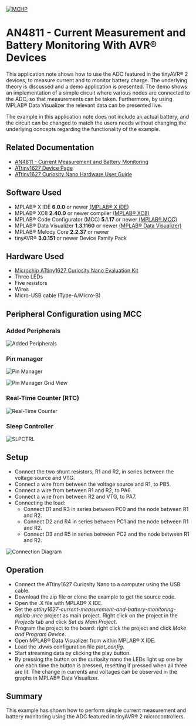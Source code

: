 <!-- Please do not change this logo with link -->

[![MCHP](images/microchip.png)](https://www.microchip.com)

# AN4811 - Current Measurement and Battery Monitoring With AVR® Devices

This application note shows how to use the ADC featured in the tinyAVR® 2 devices, to measure current and to monitor battery charge. The underlying theory is discussed and a demo application is presented. The demo shows an implementation of a simple circuit where various nodes are connected to the ADC, so that measurements can be taken. Furthermore, by using MPLAB® Data Visualizer the relevant data can be presented live. 

The example in this application note does not include an actual battery, and the circuit can be changed to match the users needs without changing the underlying concepts regarding the functionality of the example.

## Related Documentation

- [AN4811 - Current Measurement and Battery Monitoring](https://microchip.com/DS00004811)
- [ATtiny1627 Device Page](https://www.microchip.com/en-us/product/ATTINY1627)
- [ATtiny1627 Curiosity Nano Hardware User Guide](https://www.microchip.com/DS40002199)

## Software Used

- MPLAB® X IDE **6.0.0** or newer [(MPLAB® X IDE)](https://www.microchip.com/en-us/tools-resources/develop/mplab-x-ide)
- MPLAB® XC8 **2.40.0** or newer compiler [(MPLAB® XC8)](https://www.microchip.com/en-us/tools-resources/develop/mplab-xc-compilers)
- MPLAB® Code Configurator (MCC) **5.1.17** or newer [(MPLAB® MCC)](https://www.microchip.com/en-us/tools-resources/configure/mplab-code-configurator)
- MPLAB® Data Visualizer **1.3.1160** or newer [(MPLAB® Data Visualizer)](https://www.microchip.com/en-us/tools-resources/debug/mplab-data-visualizer)
- MPLAB® Melody Core **2.2.37** or newer
- tinyAVR® **3.0.151** or newer Device Family Pack

## Hardware Used

- [Microchip ATtiny1627 Curiosity Nano Evaluation Kit](https://www.microchip.com/en-us/development-tool/DM080104)
- Three LEDs
- Five resistors
- Wires
- Micro-USB cable (Type-A/Micro-B)

## Peripheral Configuration using MCC
### Added Peripherals
![Added Peripherals](images/peripherals_used.png "Added Peripherals")

### Pin manager
![Pin Manager](images/pin_manager.png "Pin Manager")

![Pin Manager Grid View](images/pin_manager_gridview.png "Pin Manager Grid View")

### Real-Time Counter (RTC)
![Real-Time Counter](images/rtc.png "Real-Time Counter")

### Sleep Controller
![SLPCTRL](images/SLPCTRL.png "SLPCTRL")

## Setup

- Connect the two shunt resistors, R1 and R2, in series between the voltage source and VTG.
- Connect a wire from between the voltage source and R1, to PB5.
- Connect a wire from between R1 and R2, to PA6.
- Connect a wire from between R2 and VTG, to PA7.
- Connecting the load:
  - Connect D1 and R3 in series between PC0 and the node between R1 and R2.
  - Connect D2 and R4 in series between PC1 and the node between R1 and R2.
  - Connect D3 and R5 in series between PC2 and the node between R1 and R2.

![Connection Diagram](images/curr_bat_demo_cir.svg "Connection Diagram")

## Operation

- Connect the ATtiny1627 Curiosity Nano to a computer using the USB cable.
- Download the zip file or clone the example to get the source code.
- Open the .X file with MPLAB® X IDE.
- Set the *attiny1627-current-measurement-and-battery-monitoring-mplab-mcc* project as main project. Right click on the project in the *Projects* tab and click *Set as Main Project*.
- Program the project to the board: right click the project and click *Make and Program Device*.
- Open MPLAB® Data Visualizer from within MPLAB® X IDE.
- Load the .dvws configuration file *plot_config*.
- Start streaming data by clicking the play button.
- By pressing the button on the curiosity nano the LEDs light up one by one each time the button is pressed, resetting if pressed when all three are lit. The change in currents and voltages can be observed in the graphs in MPLAB® Data Visualizer.

## Summary

This example has shown how to perform simple current measurement and battery monitoring using the ADC featured in tinyAVR® 2 microcontrollers.
